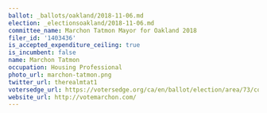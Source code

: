 ```yaml
---
ballot: _ballots/oakland/2018-11-06.md
election: _electionsoakland/2018-11-06.md
committee_name: Marchon Tatmon Mayor for Oakland 2018
filer_id: '1403436'
is_accepted_expenditure_ceiling: true
is_incumbent: false
name: Marchon Tatmon
occupation: Housing Professional
photo_url: marchon-tatmon.png
twitter_url: therealmtat1
votersedge_url: https://votersedge.org/ca/en/ballot/election/area/73/contests/contest/17342/candidate/139776?&county=alameda%20county&election_authority_id=1
website_url: http://votemarchon.com/
---
```

